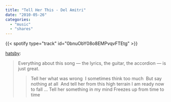 ```yaml
---
title: "Tell Her This - Del Amitri"
date: "2010-05-26"
categories:
  - "music"
  - "shares"
---
```


{{< spotify type="track" id="0bnuObY08o8EMPvqvFTEtg" >}}

[hatsby](http://hatsby.tumblr.com/post/580581766/tell-her-this-del-amitri-everything-about-this):

> Everything about this song — the lyrics, the guitar, the accordion — is just great.
>
> > Tell her what was wrong 
> > I sometimes think too much 
> > But say nothing at all 
> > And tell her from this high terrain
> > I am ready now to fall
> > …
> > Tell her something in my mind
> > Freezes up from time to time
